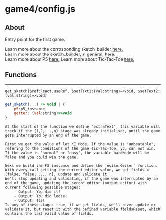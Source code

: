 # game4/config.js

## About

Entry point for the first game.

Learn more about the corrosponding sketch_builder [here.](sketch_builder.md)  
Learn more about the sketch_builder, in general, [here.](../sketch_builder.md)  
Learn more about P5 [here.](https://p5js.org/get-started/)
Learn more about Tic-Tac-Toe [here.](https://wikipedia.org/wiki/Tic-Tac-Toe)

## Functions

---

`get_sketch($ref:React.useRef, $setText1:(val:string)=>void, $setText2:(val:string)=>void)`

```javascript
get_sketch(...) => void | {
    p5:p5_instance,
    getter: (val:string)=>void
}
```

```
At the start of the function we define 'extraText', this variable will track if the {1,2,...,n} stage was already initialised, until the game gets interrupted by an end of the game.

First we get the value of let KI_Mode. If the value is "unbeatable", refering to the conditions of the game Tic-Tac-Toe, you can not win. If the value is "normal" or "easy", the variable hardMode will be false and you could win the game.

Next we build the P5 instance and define the 'editorGetter' function.
With every call getting the current editor value, we get fields = [false, false, ..., n], update and validate it.
We'll stop updating and validating, if the game was interrupted by an end of the game, updating the second editor (output editor) with current following possible stages: 
    - Output: You did it!
    - Output: You did loose!
    - Output: Tie!
Is any of these stages true, if we get fields, we'll never update or validate it, but reset it with the defined variable fieldsReset, which contains the last valid value of fields.
```

